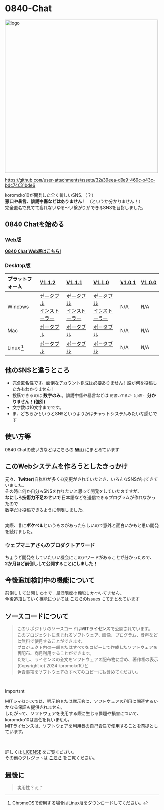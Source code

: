 # 0840-Chat
<img src="https://github.com/koromoko10/0840-Chat/blob/main/assets/logo/0840%20Chat%20logo-high.png?raw=true" title="logo" width="500"><br>

https://github.com/user-attachments/assets/32a39eea-d9e9-469c-b43c-bdc74031bde6 

koromoko10が開発した全く新しいSNS。（？）<br>
 **悪口や暴言、誹謗中傷などはありません！** （というか分かりません！）<br>
完全匿名で見てて疲れないゆる～い繋がりができるSNSを目指しました。<br>

## 0840 Chatを始める
### Web版
**[0840 Chat Web版はこちら!](https://koromoko10.github.io/0840/)**
### Desktop版
| プラットフォーム | [V1.1.2](https://github.com/koromoko10/0840-Chat/releases/tag/V1.1.2) | [V1.1.1](https://github.com/koromoko10/0840-Chat/releases/tag/V1.1.1) | [V1.1.0](https://github.com/koromoko10/0840-Chat/blob/main/V1.1.0/README.md) | [V1.0.1](https://github.com/koromoko10/0840-Chat/blob/main/V1.0.1/README.md) | [V1.0.0](https://github.com/koromoko10/0840-Chat/tree/main/V1.0.0) |
|:---|:---|:---|:---|:---|:---|
| Windows | [ポータブル](https://github.com/koromoko10/0840-Chat/releases/download/V1.1.2/Win_0840.Chat.V1.1.2.zip)<br>[インストーラー](https://github.com/koromoko10/0840-Chat/releases/download/V1.1.2/Win_0840.Chat.V1.1.2.Setup.exe) | [ポータブル](https://github.com/koromoko10/0840-Chat/releases/download/V1.1.1/Win_0840.Chat.V.1.1.1.zip)<br>[インストーラー](https://github.com/koromoko10/0840-Chat/releases/download/V1.1.1/Win_0840.Chat.V.1.1.1.Setup.exe) | [ポータブル](https://github.com/koromoko10/0840-Chat/releases/download/V1.1.0/Win_0840.Chat.V.1.1.0.zip)<br>[インストーラー](https://github.com/koromoko10/0840-Chat/releases/download/V1.1.0/Win_0840.Chat.V.1.1.0.Setup.exe) | N/A | N/A |
| Mac | [ポータブル](https://github.com/koromoko10/0840-Chat/releases/download/V1.1.2/Mac_0840.Chat.V.1.1.2.zip) | [ポータブル](https://github.com/koromoko10/0840-Chat/releases/download/V1.1.1/Mac_0840.Chat.V.1.1.1.zip) | [ポータブル](https://github.com/koromoko10/0840-Chat/releases/download/V1.1.0/Mac_0840.Chat.V.1.1.0.zip) | N/A | N/A |
| Linux [^1] | [ポータブル](https://github.com/koromoko10/0840-Chat/releases/download/V1.1.2/Lin_0840.Chat.V1.1.2.zip) | [ポータブル](https://github.com/koromoko10/0840-Chat/releases/download/V1.1.1/Lin_0840.Chat.V.1.1.1.zip) | [ポータブル](https://github.com/koromoko10/0840-Chat/releases/download/V1.1.0/Lin_0840.Chat.V.1.1.0.zip) | N/A | N/A |

[^1]: ChromeOSで使用する場合はLinux版をダウンロードしてください。

## 他のSNSと違うところ
* 完全匿名性です。面倒なアカウント作成は必要ありません！誰が何を投稿したかもわかりません！
* 投稿できるのは **数字のみ** 。誹謗中傷や暴言などは `何書いてるか（小声）` **分かりません！(強引)**
* 文字数は10文字までです。
* ま、どちらかというとSNSというよりかはチャットシステムみたいな感じです

## 使い方等
0840 Chatの使い方などはこちらの **[Wiki](https://github.com/koromoko10/0840-Chat/wiki)** にまとめています

## このWebシステムを作ろうとしたきっかけ
元々、**Twitter**(自称X)が多くの変更がされていたとき、いろんなSNSが出てきていました。<br>
その時に何か自分もSNSを作りたいと思って開発をしていたのですが、<br>
**なにしろ技術力不足のせいで** 日本語などを送信できるプログラムが作れなかったので<br>
数字だけ投稿できるように制限しました。<br><br>

実際、昔に**ポケベル**というものがあったらしいので意外と面白いかもと思い開発を続けました。<br>

### ウェブマニアさんのプロダクトアワード
ちょうど開発をしていたいい機会にこのアワードがあることが分かったので、<br>
**2か月ほど前倒しして公開することにしました！**

## 今後追加検討中の機能について
前倒しして公開したので、最低限度の機能しかついてません。<br>
今後追加していく機能については [こちらのIssues](https://github.com/koromoko10/0840-Chat/issues/1) にてまとめています

## ソースコードについて

> このリポジトリのソースコードは**MITライセンス**で公開されています。<br>
> このプロジェクトに含まれるソフトウェア、画像、プログラム、音声などは無料で使用することができます。<br>
> プロジェクト内の一部またはすべてをコピーして作成したソフトウェアを再配布、商用利用することができます。<br>
> ただし、ライセンスの全文をソフトウェアの配布物に含め、著作権の表示(Copyright (c) 2024 koromoko10)と<br>
> 免責事項をソフトウェアのすべてのコピーにも含めてください。<br>

<br>

> [!IMPORTANT]
> MITライセンスでは、明示的または黙示的に、ソフトウェアの利用に関連するいかなる保証も提供されません。<br>
> したがって、ソフトウェアを使用する際に生じる問題や損害について、koromoko10は責任を負いません。<br>
> MITライセンスは、ソフトウェアを利用者の自己責任で使用することを前提としています。<br>

<br>

詳しくは [LICENSE](https://github.com/koromoko10/0840-Chat/blob/main/LICENSE) をご覧ください。<br>
その他のクレジットは [こちら](https://koromoko10.com/0840/credit.html) をご覧ください。<br>


## 最後に 

> 実用性？え？
